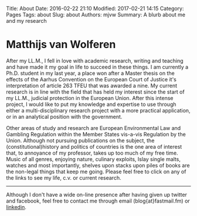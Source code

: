 Title: About
Date: 2016-02-22 21:10
Modified: 2017-02-21 14:15
Category: Pages
Tags: about
Slug: about
Authors: mjvw
Summary: A blurb about me and my research

# Matthijs van Wolferen
After my LL.M., I fell in love with academic research, writing and teaching and have made it my goal in life to succeed in these things. I am currently a Ph.D. student in my last year, a place won after a Master thesis on the effects of the Aarhus Convention on the European Court of Justice it's interpretation of article 263 TFEU that was awarded a nine. My current research is in line with the field that has held my interest since the start of my LL.M., judicial protection in the European Union. After this intense project, I would like to put my knowledge and expertise to use through either a multi-disciplinary research project with a more practical application, or in an analytical position with the government.

Other areas of study and research are European Environmental Law and Gambling Regulation within the Member States vis-a-vis Regulation by the Union. Although not pursuing publications on the subject, the (constitutional)history and politics of countries is the one area of interest that, to annoyance of my professor, takes up too much of my free time. Music of all genres, enjoying nature, culinary exploits, Islay single malts, watches and most importantly, shelves upon stacks upon piles of books are the non-legal things that keep me going. Please feel free to click on any of the links to see my life, c.v. or current research.
- - -
Although I don't have a wide on-line presence after having given up twitter and facebook, feel free to contact me through email (blog{at}fastmail.fm) or [linkedin](https://www.linkedin.com/in/matthijsvanwolferen/ "LinkedIn").
